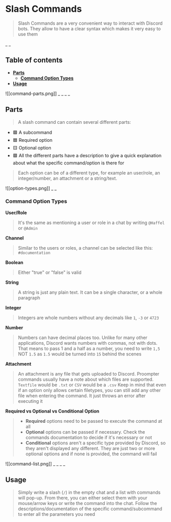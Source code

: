 # Slash Commands
> Slash Commands are a very convenient way to interact with Discord bots. They allow to have a clear syntax which makes it very easy to use them


_ _
## Table of contents
- **[Parts](<https://discord.com/channels/1100933695986208849/1139918131737923614/1149278821565079614>)**
  - **[Command Option Types](<https://discord.com/channels/1100933695986208849/1139918131737923614/1149278889156296724>)**
- **[Usage](<https://discord.com/channels/1100933695986208849/1139918131737923614/1149279000431177778>)**




![[command-parts.png]]
_ _
_ _
## Parts
> A slash command can contain several different parts:
- :green_square: A subcommand
- :blue_square: Required option
- :yellow_square: Optional option
- :purple_square: All the different parts have a description to give a quick explanation about what the specific command/option is there for
> Each option can be of a different type, for example an user/role, an integer/number, an attachment or a string/text.



![[option-types.png]]
_ _
### Command Option Types
__**User/Role**__
> It's the same as mentioning a user or role in a chat by writing `@Haffel` or `@Admin`

__**Channel**__
> Similar to the users or roles, a channel can be selected like this: `#documentation`

__**Boolean**__
> Either "true" or "false" is valid

__**String**__
> A string is just any plain text. It can be a single character, or a whole paragraph

__**Integer**__
> Integers are whole numbers without any decimals like `1`, `-3` or `4723`

__**Number**__
> Numbers can have decimal places too. Unlike for many other applications, Discord wants numbers with commas, not with dots. That means to pass 1 and a half as a number, you need to write `1,5` NOT `1.5` as `1.5` would be turned into `15` behind the scenes

__**Attachment**__
> An attachment is any file that gets uploaded to Discord. Proompter commands usually have a note about which files are supported. `Textfile` would be `.txt` or `CSV` would be a `.csv`
> Keep in mind that even if an option only allows certain filetypes, you can still add any other file when entering the command. It just throws an error after executing it


__**Required vs Optional vs Conditional Option**__
> - **Required** options need to be passed to execute the command at all
> - **Optional** options can be passed if necessary. Check the commands documentation to decide if it's necessary or not
> - **Conditional** options aren't a specific type provided by Discord, so they aren't displayed any different. They are just two or more optional options and if none is provided, the command will fail











![[command-list.png]]
_ _
_ _
## Usage
> Simply write a slash (`/`) in the empty chat and a list with commands will pop-up.
> From there, you can either select them with your mouse/arrow keys or write the command into the chat. Follow the descriptions/documentation of the specific command/subcommand to enter all the parameters you need





